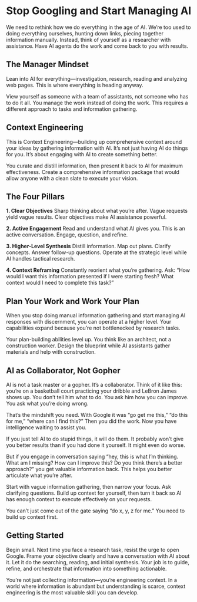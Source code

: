 
# Stop Googling and Start Managing AI

We need to rethink how we do everything in the age of AI. We’re too used to doing everything ourselves, hunting down links, piecing together information manually. Instead, think of yourself as a researcher with assistance. Have AI agents do the work and come back to you with results.

## The Manager Mindset

Lean into AI for everything—investigation, research, reading and analyzing web pages. This is where everything is heading anyway.

View yourself as someone with a team of assistants, not someone who has to do it all. You manage the work instead of doing the work. This requires a different approach to tasks and information gathering.

## Context Engineering

This is Context Engineering—building up comprehensive context around your ideas by gathering information with AI. It’s not just having AI do things for you. It’s about engaging with AI to create something better.

You curate and distill information, then present it back to AI for maximum effectiveness. Create a comprehensive information package that would allow anyone with a clean slate to execute your vision.

## The Four Pillars

**1. Clear Objectives**
Sharp thinking about what you’re after. Vague requests yield vague results. Clear objectives make AI assistance powerful.

**2. Active Engagement**
Read and understand what AI gives you. This is an active conversation. Engage, question, and refine.

**3. Higher-Level Synthesis**
Distill information. Map out plans. Clarify concepts. Answer follow-up questions. Operate at the strategic level while AI handles tactical research.

**4. Context Reframing**
Constantly reorient what you’re gathering. Ask: “How would I want this information presented if I were starting fresh? What context would I need to complete this task?”

## Plan Your Work and Work Your Plan

When you stop doing manual information gathering and start managing AI responses with discernment, you can operate at a higher level. Your capabilities expand because you’re not bottlenecked by research tasks.

Your plan-building abilities level up. You think like an architect, not a construction worker. Design the blueprint while AI assistants gather materials and help with construction.

## AI as Collaborator, Not Gopher

AI is not a task master or a gopher. It’s a collaborator. Think of it like this: you’re on a basketball court practicing your dribble and LeBron James shows up. You don’t tell him what to do. You ask him how you can improve. You ask what you’re doing wrong.

That’s the mindshift you need. With Google it was “go get me this,” “do this for me,” “where can I find this?” Then you did the work. Now you have intelligence waiting to assist you.

If you just tell AI to do stupid things, it will do them. It probably won’t give you better results than if you had done it yourself. It might even do worse.

But if you engage in conversation saying “hey, this is what I’m thinking. What am I missing? How can I improve this? Do you think there’s a better approach?” you get valuable information back. This helps you better articulate what you’re after.

Start with vague information gathering, then narrow your focus. Ask clarifying questions. Build up context for yourself, then turn it back so AI has enough context to execute effectively on your requests.

You can’t just come out of the gate saying “do x, y, z for me.” You need to build up context first.

## Getting Started

Begin small. Next time you face a research task, resist the urge to open Google. Frame your objective clearly and have a conversation with AI about it. Let it do the searching, reading, and initial synthesis. Your job is to guide, refine, and orchestrate that information into something actionable.

You’re not just collecting information—you’re engineering context. In a world where information is abundant but understanding is scarce, context engineering is the most valuable skill you can develop.
